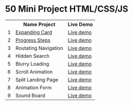 <h1> 50 Mini Project HTML/CSS/JS </h1>

<table>
  <tr>
    <th></th>
    <th>Name Project</th>
    <th>Live Demo</th>
  </tr>
  <tr>
    <td>1</td>
    <td><a href="https://github.com/toantoan24620/50miniprojecthtmlcssjs/tree/master/Day1_ExpandingCard">Expanding Card</a></td>
    <td><a href="https://toantoan24620.github.io/50miniprojecthtmlcssjs/Day1_ExpandingCard/">Live demo</a></td>
  </tr>
  <tr>
    <td>2</td>
    <td><a href="https://github.com/toantoan24620/50miniprojecthtmlcssjs/tree/master/Day2_ProgressSteps">Progress Steps</a></td>
    <td><a href="https://toantoan24620.github.io/50miniprojecthtmlcssjs/Day2_ProgressSteps/">Live demo</a></td>
  </tr>
  <tr>
    <td>3</td>
    <td>Routating Navigation</td>
    <td><a href="https://toantoan24620.github.io/50miniprojecthtmlcssjs/Day3_RoutatingNavigation/">Live demo</a></td>
  </tr>
  <tr>
    <td>4</td>
    <td>Hidden Search</td>
    <td><a href="https://toantoan24620.github.io/50miniprojecthtmlcssjs/Day4_HiddenSearch/">Live demo</a></td>
  </tr>
  <tr>
    <td>5</td>
    <td>Blurry Loading</td>
    <td><a href="https://toantoan24620.github.io/50miniprojecthtmlcssjs/Day5_BlurryLoading/">Live demo</a></td>
  </tr>
  <tr>
    <td>6</td>
    <td>Scroll Animation</td>
    <td><a href="https://toantoan24620.github.io/50miniprojecthtmlcssjs/Day6_ScrollAnimation/">Live demo</a></td>
  </tr>
  <tr>
    <td>7</td>
    <td>Split Landing Page</td>
    <td><a href="https://toantoan24620.github.io/50miniprojecthtmlcssjs/Day7_SplitLandingPage/">Live demo</a></td>
  </tr>
  <tr>
    <td>8</td>
    <td>Animation Form</td>
    <td><a href="https://toantoan24620.github.io/50miniprojecthtmlcssjs/Day8_AnimationForm/">Live demo</a></td>
  </tr>
  <tr>
    <td>9</td>
    <td>Sound Board</td>
    <td><a href="https://toantoan24620.github.io/50miniprojecthtmlcssjs/Day9_SoundBoard/">Live demo</a></td>
  </tr>
  
</table>
